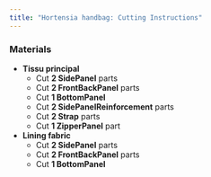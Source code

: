 ```yaml
---
title: "Hortensia handbag: Cutting Instructions"
---
```


### Materials

- **Tissu principal**
  - Cut **2 SidePanel** parts
  - Cut **2 FrontBackPanel** parts
  - Cut **1 BottomPanel**
  - Cut **2 SidePanelReinforcement** parts
  - Cut **2 Strap** parts
  - Cut **1 ZipperPanel** part
- **Lining fabric**
  - Cut **2 SidePanel** parts
  - Cut **2 FrontBackPanel** parts
  - Cut **1 BottomPanel**
